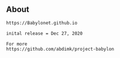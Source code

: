 ## About

```sh
https://Babylonet.github.io

inital release = Dec 27, 2020

For more
https://github.com/abdimk/project-babylon


```



